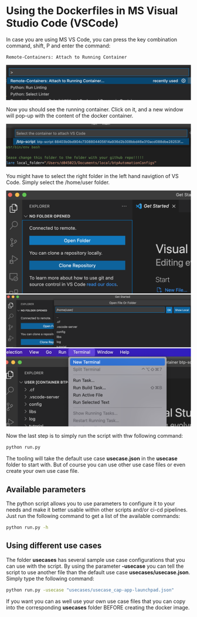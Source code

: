# Using the Dockerfiles in MS Visual Studio Code (VSCode)

In case you are using MS VS Code, you can press the key combination command, shift, P and enter the command:

```text
Remote-Containers: Attach to Running Container
```

<img src="pics/quick-guide-step06.png" alt="drawing"/> 

Now you should see the running container. Click on it, and a new window will pop-up with the content of the docker container.

<img src="pics/quick-guide-step07.png" alt="drawing"/> 

You might have to select the right folder in the left hand navigtion of VS Code. Simply select the /home/user folder.

<img src="pics/quick-guide-step08.png" alt="drawing"/> 

<img src="pics/quick-guide-step09.png" alt="drawing"/> 

<img src="pics/quick-guide-step10.png" alt="drawing"/> 

Now the last step is to simply run the script with thw following command:

```bash
python run.py
```

The tooling will take the default use case **usecase.json** in the **usecase** folder to start with. But of course you can use other use case files or even create your own use case file.

## Available parameters

The python script allows you to use parameters to configure it to your needs and make it better usable within other scripts and/or ci-cd pipelines. Just run the following command to get a list of the available commands:

```bash
python run.py -h
```

## Using different use cases

The folder **usecases** has several sample use case configurations that you can use with the script. By using the parameter **-usecase** you can tell the script to use another file than the default use case **usecases/usecase.json**. Simply type the following command:

```bash
python run.py -usecase "usecases/usecase_cap-app-launchpad.json"
```

If you want you can as well use your own use case files that you can copy into the corresponding **usecases** folder BEFORE creating the docker image.
